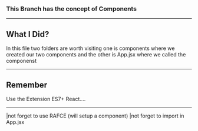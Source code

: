 ### This Branch has the concept of Components

---

## What I Did?

In this file two folders are worth visiting one is components where we created our two components
and the other is App.jsx where we called the componenst

---

## Remember

Use the Extension ES7+ React....

---

|not forget to use RAFCE (will setup a component)
|not forget to import in App.jsx
